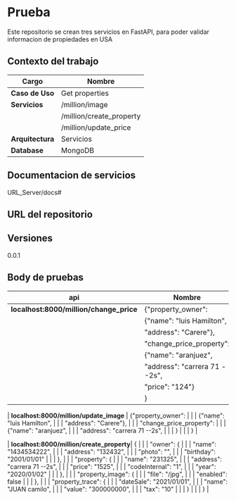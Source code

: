 # Prueba 

Este repositorio se crean tres servicios en FastAPI, para poder validar informacion de propiedades en USA

## Contexto del trabajo

| **Cargo**						 | **Nombre**		     |  
|--------------------------------|-----------------------|
| **Caso de Uso**  				 | Get properties        |   
| **Servicios**                  | /million/image        |
|                                | /million/create_property |
|                                | /million/update_price |
| **Arquitectura**               | Servicios             |
| **Database**                   | MongoDB               |

## Documentacion de servicios

URL_Server/docs#

## URL del repositorio


## Versiones

0.0.1

## Body de pruebas

| **api**						            | **Nombre**		                    |  
|-------------------------------------------|---------------------------------------|
| **localhost:8000/million/change_price**   | {"property_owner":                    |
|                                           |    {"name": "luis Hamilton",          |
|                                           |    "address": "Carere"},              |
|                                           |  "change_price_property":             |
|                                           |    {"name": "aranjuez",               |
|                                           |    "address": "carrera 71 --2s",      |
|                                           |    "price": "124"}                    |
|                                           |  }                                    |   

| **localhost:8000/million/update_image**   | {"property_owner":                    |
|                                           |    {"name": "luis Hamilton",          |
|                                           |    "address": "Carere"},              |
|                                           |  "change_price_property":             |
|                                           |    {"name": "aranjuez",               |
|                                           |    "address": "carrera 71 --2s",      |
|                                           |     }                                 |
|                                           |  }                                    | 

| **localhost:8000/million/create_property**| {                                         | 
|                                           |       "owner": {                          | 
|                                           |           "name": "1434534222",           | 
|                                           |           "address":  "132432",           | 
|                                           |           "photo": "",                    | 
|                                           |           "birthday": "2001/01/01"        | 
|                                           |       },                                  | 
|                                           |       "property": {                       | 
|                                           |           "name": "231325",               | 
|                                           |           "address": "carrera 71 --2s",   | 
|                                           |           "price": "1525",                | 
|                                           |           "codeInternal": "1",            | 
|                                           |           "year": "2020/01/02"            | 
|                                           |       },                                  | 
|                                           |       "property_image": {                 | 
|                                           |           "file": "/jpg",                 | 
|                                           |           "enabled": false                | 
|                                           |       },                                  | 
|                                           |      "property_trace": {                  | 
|                                           |           "dateSale": "2021/01/01",       | 
|                                           |           "name": "JUAN camilo",          | 
|                                           |           "value": "300000000",           | 
|                                           |           "tax": "10"                     | 
|                                           |            }                              | 
|                                           |       }                                   |   